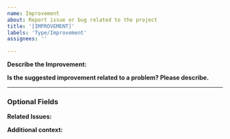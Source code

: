 ```yaml
---
name: Improvement
about: Report issue or bug related to the project
title: '[IMPROVEMENT]'
labels: 'Type/Improvement'
assignees: ''

---
```


**Describe the Improvement:**
<!-- A clear and concise description of what the sugested improvement is -->

**Is the suggested improvement related to a problem? Please describe.**
<!-- A clear and concise description of the related issue. -->

---

### Optional Fields

**Related Issues:**
<!-- Any related issues from this/other repositories-->

**Additional context:**
<!-- Add any other context or screenshots about the suggested improvement here. -->

